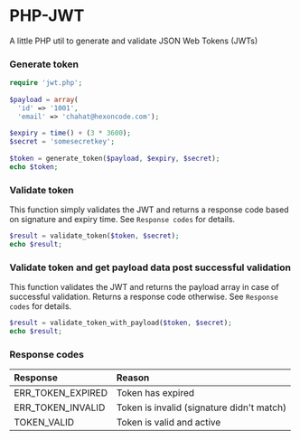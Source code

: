 # PHP-JWT
A little PHP util to generate and validate JSON Web Tokens (JWTs)


### Generate token
```php
require 'jwt.php';
  
$payload = array(
  'id' => '1001',
  'email' => 'chahat@hexoncode.com');
        
$expiry = time() + (3 * 3600);
$secret = 'somesecretkey';
        
$token = generate_token($payload, $expiry, $secret);
echo $token;
```

### Validate token
This function simply validates the JWT and returns a response code based on signature and expiry time. See ``Response codes`` for details.
```php
$result = validate_token($token, $secret);
echo $result;
```

### Validate token and get payload data post successful validation
This function validates the JWT and returns the payload array in case of successful validation. Returns a response code otherwise. See ``Response codes`` for details.
```php
$result = validate_token_with_payload($token, $secret);
echo $result;
```

### Response codes
| Response          | Reason                                    |
| :---------------- |:----------------------------------------- |
| ERR_TOKEN_EXPIRED | Token has expired                         |
| ERR_TOKEN_INVALID | Token is invalid (signature didn't match) |
| TOKEN_VALID       | Token is valid and active                 |
